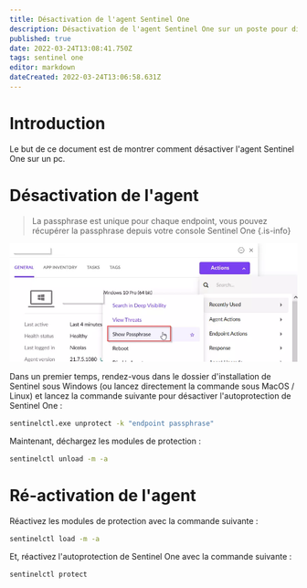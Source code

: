 ```yaml
---
title: Désactivation de l'agent Sentinel One
description: Désactivation de l'agent Sentinel One sur un poste pour diagnostic
published: true
date: 2022-03-24T13:08:41.750Z
tags: sentinel one
editor: markdown
dateCreated: 2022-03-24T13:06:58.631Z
---
```


# Introduction
Le but de ce document est de montrer comment désactiver l'agent Sentinel One sur un pc.

# Désactivation de l'agent

> La passphrase est unique pour chaque endpoint, vous pouvez récupérer la passphrase depuis votre console Sentinel One
{.is-info}

![sentinelone_-_management_console.webp](/sentinelone/sentinelone_-_management_console.webp)

Dans un premier temps, rendez-vous dans le dossier d'installation de Sentinel sous Windows (ou lancez directement la commande sous MacOS / Linux) et lancez la commande suivante pour désactiver l'autoprotection de Sentinel One : 
```bash
sentinelctl.exe unprotect -k "endpoint passphrase"
```

Maintenant, déchargez les modules de protection : 
```bash
sentinelctl unload -m -a
```


# Ré-activation de l'agent

Réactivez les modules de protection avec la commande suivante : 
```bash
sentinelctl load -m -a
```
Et, réactivez l'autoprotection de Sentinel One avec la commande suivante : 
```bash
sentinelctl protect
```